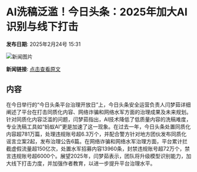# AI洗稿泛滥！今日头条：2025年加大AI识别与线下打击

**发布日期**: 2025年2月24号 15:31

![新闻图片](https://pic.chinaz.com/picmap/thumb/201811151621145559_67.jpg)

**新闻链接**: [点击查看原文](https://www.aibase.com/zh/news/15656)

## 内容

在今日举行的“今日头条平台治理开放日”上，今日头条安全运营负责人闫梦茹详细阐述了平台在打击同质化内容、网络诈骗和网络水军方面的治理成果及未来规划。针对同质化内容泛滥的问题，闫梦茹指出，AI技术降低了低质量内容的洗稿难度，专业洗稿工具如“蚂蚁AI”更是加速了这一现象。在过去一年，今日头条处置同质化内容超781万篇，处理违规账号超6.3万个，并配合警方针对地方团伙发布同质化谣言立案2起，发布治理公告6篇。在网络诈骗和网络水军治理方面，平台累计拦截虚假流量超150亿次，处置水军招募内容13960条，封禁违规账号超72万个，禁言违规账号超6000个。展望2025年，闫梦茹表示，团队将升级模型识别能力，加大线下打击力度，并加强作者教育，以进一步提升平台治理水平。
